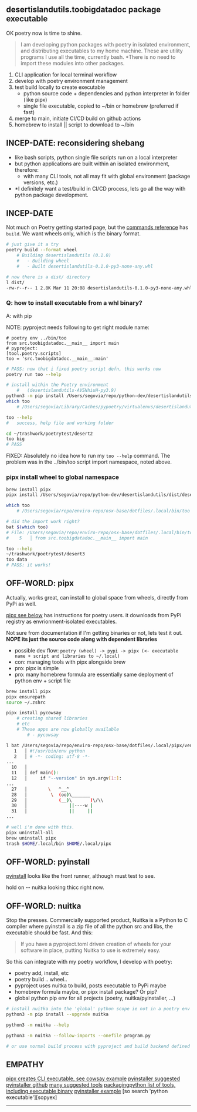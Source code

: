 ## desertislandutils.toobigdatadoc package executable
OK poetry now is time to shine.

>I am developing python packages with poetry in isolated environment, and distributing executables to my home machine. These are utility programs I use all the time, currently bash.  *There is no need to import these modules into other packages.

1. CLI application for local terminal workflow
2. develop with poetry environment management
3. test build locally to create executable
    * python source code + dependencies and python interpreter in folder (like pipx)
    * single file executable, copied to ~/bin or homebrew (preferred if fast)
4. merge to main, initiate CI/CD build on github actions
5. homebrew to install || script to download to ~/bin

## INCEP-DATE: reconsidering shebang
* like bash scripts, python single file scripts run on a local interpreter
* but python applications are built within an isolated environment, therefore:
    * with many CLI tools, not all may fit with global environment (package versions, etc.)
* *I definitely want a test/build in CI/CD process, lets go all the way with python package development.

## INCEP-DATE
Not much on Poetry getting started page, but the [commands reference][pcli] has `build`. We want wheels only, which is the binary format.

```bash
# just give it a try
poetry build --format wheel
    # Building desertislandutils (0.1.0)
    #   - Building wheel
    #   - Built desertislandutils-0.1.0-py3-none-any.whl

# now there is a dist/ directory
l dist/
-rw-r--r-- 1 2.8K Mar 11 20:08 desertislandutils-0.1.0-py3-none-any.whl

```
### **Q: how to install executable from a whl binary?**
A: with pip

NOTE: pyproject needs following to get right module name:

    # poetry env ../bin/too
    from src.toobigdatadoc.__main__ import main
    # pyproject:
    [tool.poetry.scripts]
    too = 'src.toobigdatadoc.__main__:main'

```bash
# PASS: now that i fixed poetry script defn, this works now
poetry run too --help

# install within the Poetry environment
    #   (desertislandutils-AVSNhiuH-py3.9)
python3 -m pip install /Users/segovia/repo/python-dev/desertislandutils/dist/desertislandutils-0.1.0-py3-none-any.whl
which too
    # /Users/segovia/Library/Caches/pypoetry/virtualenvs/desertislandutils-AVSNhiuH-py3.9/bin/too

too --help
#   success, help file and working folder

cd ~/trashwork/poetrytest/desert2
too big
# PASS
```

FIXED: Absolutely no idea how to run my `too --help` command. The problem was in the ../bin/too script import namespace, noted above.

### pipx install wheel to global namespace
```bash
brew install pipx
pipx install /Users/segovia/repo/python-dev/desertislandutils/dist/desertislandutils-0.1.0-py3-none-any.whl

which too
    # /Users/segovia/repo/enviro-repo/osx-base/dotfiles/.local/bin/too

# did the import work right?
bat $(which too)
# File: /Users/segovia/repo/enviro-repo/osx-base/dotfiles/.local/bin/too
#    5   │ from src.toobigdatadoc.__main__ import main

too --help
~/trashwork/poetrytest/desert3
too data
# PASS: it works!


```
## OFF-WORLD: pipx
Actually, works great, can install to global space from wheels, directly from PyPi as well.

[pipx see below][px] has instructions for poetry users. it downloads from PyPi registry as envrionment-isolated executables.

Not sure from documentation if I'm getting binaries or not, lets test it out. **NOPE its just the source code along with dependent libraries**

* possible dev flow: `poetry (wheel) -> pypi -> pipx (<- executable name + script and libraries to ~/.local)`
* con: managing tools with pipx alongside brew
* pro: pipx is simple
* pro: many homebrew formula are essentially same deployment of python env + script file

```bash
brew install pipx
pipx ensurepath
source ~/.zshrc

pipx install pycowsay
    # creating shared libraries
    # etc
    # These apps are now globally available
        # - pycowsay

l bat /Users/segovia/repo/enviro-repo/osx-base/dotfiles/.local/pipx/venvs/pycowsay/lib/python3.10/site-packages/pycowsay/main.py
   1   │ #!/usr/bin/env python
   2   │ # -*- coding: utf-8 -*-
...
  10   │
  11   │ def main():
  12   │     if "--version" in sys.argv[1:]:
...
  27   │        \   ^__^
  28   │         \  (oo)\_______
  29   │            (__)\       )\/\\
  30   │                ||----w |
  31   │                ||     ||
...

# well i'm done with this.
pipx uninstall-all
brew uninstall pipx
trash $HOME/.local/bin $HOME/.local/pipx
```

## OFF-WORLD: pyinstall
[pyinstall][pyin] looks like the front runner, although must test to see.

hold on -- nuitka looking thicc right now.

## OFF-WORLD: **nuitka**
Stop the presses. Commercially supported product, Nuitka is a Python to C compiler where pyinstall is a zip file of all the python src and libs, the executable should be fast. And this:

>If you have a pyproject.toml driven creation of wheels for your software in place, putting Nuitka to use is extremely easy.

So this can integrate with my poetry workflow, I develop with poetry:

* poetry add, install, etc
* poetry build .. wheel..
* pyproject uses nuitka to build, posts executable to PyPi maybe
* homebrew formula maybe, or pipx install package? Or pip?
* global python pip env for all projects (poetry, nuitka/pyinstaller, ...)
  

```bash
# install nuitka into the 'global' python scope ie not in a poetry env
python3 -m pip install --upgrade nuitka

python3 -m nuitka --help

python3 -m nuitka --follow-imports --onefile program.py

# or use normal build process with pyproject and build backend defined
```



## EMPATHY
[pipx creates CLI executable, see cowsay example][px]
[pyinstaller suggested][pyin]
[pyinstaller github][pying]
[many suggested tools][sopy]
[packagingpython list of tools, including executable binary][packp]
[pyinstaller example][pyiex]
[so search 'python executable'][sopyex]


----------
[pcli]: https://python-poetry.org/docs/cli/
[pyin]: https://stackoverflow.com/questions/5458048/how-can-i-make-a-python-script-standalone-executable-to-run-without-any-dependen
[pying]: https://github.com/pyinstaller/pyinstaller
[sopy]: https://stackoverflow.com/questions/12059509/create-a-single-executable-from-a-python-project
[packp]: https://packaging.python.org/en/latest/overview/#packaging-python-applications
[pyiex]: https://github.com/Vikka/Meteor/releases
[sopiex]: https://stackoverflow.com/search?q=%5Bpython%5D+standalone+executable
[px]: https://pypi.org/project/pipx/
